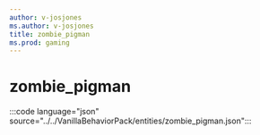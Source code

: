```yaml
---
author: v-josjones
ms.author: v-josjones
title: zombie_pigman
ms.prod: gaming
---
```


# zombie_pigman

:::code language="json" source="../../VanillaBehaviorPack/entities/zombie_pigman.json":::